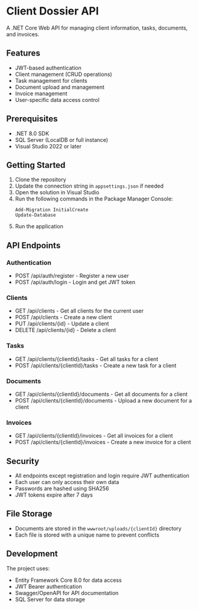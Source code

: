 # Client Dossier API

A .NET Core Web API for managing client information, tasks, documents, and invoices.

## Features

- JWT-based authentication
- Client management (CRUD operations)
- Task management for clients
- Document upload and management
- Invoice management
- User-specific data access control

## Prerequisites

- .NET 8.0 SDK
- SQL Server (LocalDB or full instance)
- Visual Studio 2022 or later

## Getting Started

1. Clone the repository
2. Update the connection string in `appsettings.json` if needed
3. Open the solution in Visual Studio
4. Run the following commands in the Package Manager Console:
   ```
   Add-Migration InitialCreate
   Update-Database
   ```
5. Run the application

## API Endpoints

### Authentication
- POST /api/auth/register - Register a new user
- POST /api/auth/login - Login and get JWT token

### Clients
- GET /api/clients - Get all clients for the current user
- POST /api/clients - Create a new client
- PUT /api/clients/{id} - Update a client
- DELETE /api/clients/{id} - Delete a client

### Tasks
- GET /api/clients/{clientId}/tasks - Get all tasks for a client
- POST /api/clients/{clientId}/tasks - Create a new task for a client

### Documents
- GET /api/clients/{clientId}/documents - Get all documents for a client
- POST /api/clients/{clientId}/documents - Upload a new document for a client

### Invoices
- GET /api/clients/{clientId}/invoices - Get all invoices for a client
- POST /api/clients/{clientId}/invoices - Create a new invoice for a client

## Security

- All endpoints except registration and login require JWT authentication
- Each user can only access their own data
- Passwords are hashed using SHA256
- JWT tokens expire after 7 days

## File Storage

- Documents are stored in the `wwwroot/uploads/{clientId}` directory
- Each file is stored with a unique name to prevent conflicts

## Development

The project uses:
- Entity Framework Core 8.0 for data access
- JWT Bearer authentication
- Swagger/OpenAPI for API documentation
- SQL Server for data storage 